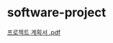 # software-project
[프로젝트 계획서 .pdf](https://github.com/LeeJin0527/software-project/files/5186405/default.pdf)

